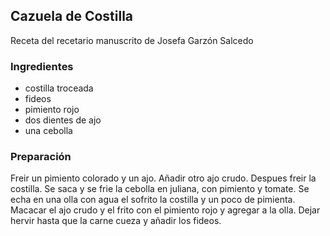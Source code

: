 ## Cazuela de Costilla

Receta del recetario manuscrito de Josefa Garzón Salcedo

### Ingredientes

- costilla troceada
- fideos
- pimiento rojo
- dos dientes de ajo
- una cebolla

### Preparación

Freir un pimiento colorado y un ajo.
Añadir otro ajo crudo.
Despues freir la costilla.
Se saca y se frie la cebolla en juliana,
con pimiento y tomate.
Se echa en una olla con agua el sofrito la costilla y un poco de pimienta.
Macacar el ajo crudo y el frito con el pimiento rojo y agregar a la olla.
Dejar hervir hasta que la carne cueza y añadir los fideos.




